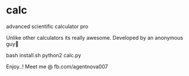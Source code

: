 # calc
advanced scientific calculator pro

Unlike other calculators its really awesome.
Developed by an anonymous guy🌚

bash install.sh
python2 calc.py

Enjoy..!
Meet me @ fb.com/agentnova007
